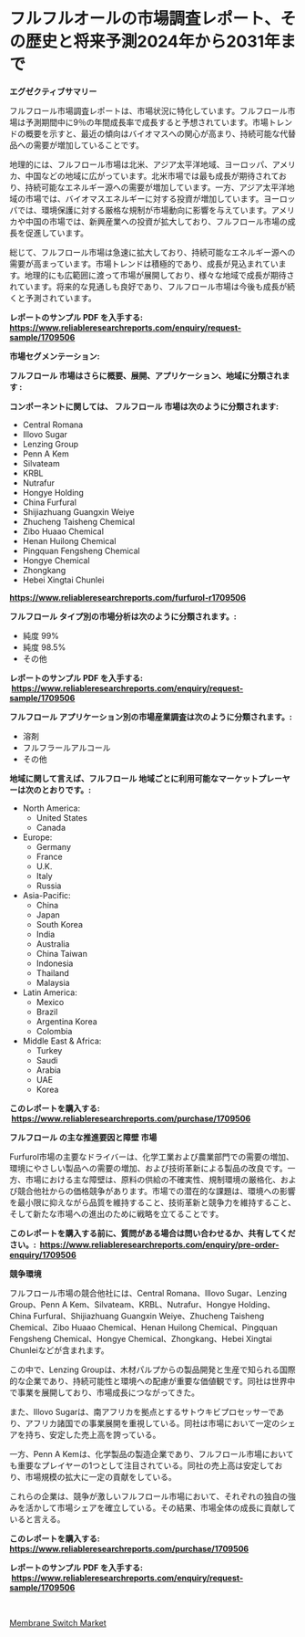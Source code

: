 <p><h1>フルフルオールの市場調査レポート、その歴史と将来予測2024年から2031年まで</h1></p><p><strong>エグゼクティブサマリー</strong></p>
<p><p>フルフロール市場調査レポートは、市場状況に特化しています。フルフロール市場は予測期間中に9％の年間成長率で成長すると予想されています。市場トレンドの概要を示すと、最近の傾向はバイオマスへの関心が高まり、持続可能な代替品への需要が増加していることです。</p><p>地理的には、フルフロール市場は北米、アジア太平洋地域、ヨーロッパ、アメリカ、中国などの地域に広がっています。北米市場では最も成長が期待されており、持続可能なエネルギー源への需要が増加しています。一方、アジア太平洋地域の市場では、バイオマスエネルギーに対する投資が増加しています。ヨーロッパでは、環境保護に対する厳格な規制が市場動向に影響を与えています。アメリカや中国の市場では、新興産業への投資が拡大しており、フルフロール市場の成長を促進しています。</p><p>総じて、フルフロール市場は急速に拡大しており、持続可能なエネルギー源への需要が高まっています。市場トレンドは積極的であり、成長が見込まれています。地理的にも広範囲に渡って市場が展開しており、様々な地域で成長が期待されています。将来的な見通しも良好であり、フルフロール市場は今後も成長が続くと予測されています。</p></p>
<p><strong>レポートのサンプル PDF を入手する: <a href="https://www.reliableresearchreports.com/enquiry/request-sample/1709506">https://www.reliableresearchreports.com/enquiry/request-sample/1709506</a></strong></p>
<p><strong>市場セグメンテーション:</strong></p>
<p><strong> フルフロール 市場はさらに概要、展開、アプリケーション、地域に分類されます :</strong></p>
<p><strong>コンポーネントに関しては、 フルフロール 市場は次のように分類されます: &nbsp;</strong></p>
<p><ul><li>Central Romana</li><li>Illovo Sugar</li><li>Lenzing Group</li><li>Penn A Kem</li><li>Silvateam</li><li>KRBL</li><li>Nutrafur</li><li>Hongye Holding</li><li>China Furfural</li><li>Shijiazhuang Guangxin Weiye</li><li>Zhucheng Taisheng Chemical</li><li>Zibo Huaao Chemical</li><li>Henan Huilong Chemical</li><li>Pingquan Fengsheng Chemical</li><li>Hongye Chemical</li><li>Zhongkang</li><li>Hebei Xingtai Chunlei</li></ul></p>
<p><strong><a href="https://www.reliableresearchreports.com/furfurol-r1709506">https://www.reliableresearchreports.com/furfurol-r1709506</a></strong></p>
<p><strong> フルフロール タイプ別の市場分析は次のように分類されます。:</strong></p>
<p><ul><li>純度 99%</li><li>純度 98.5%</li><li>その他</li></ul></p>
<p><strong>レポートのサンプル PDF を入手する: &nbsp;<a href="https://www.reliableresearchreports.com/enquiry/request-sample/1709506">https://www.reliableresearchreports.com/enquiry/request-sample/1709506</a></strong></p>
<p><strong> フルフロール アプリケーション別の市場産業調査は次のように分類されます。:</strong></p>
<p><ul><li>溶剤</li><li>フルフラールアルコール</li><li>その他</li></ul></p>
<p><strong>地域に関して言えば、フルフロール 地域ごとに利用可能なマーケットプレーヤーは次のとおりです。:</strong></p>
<p><ul>
    <li>
        North America:
        <ul>
            <li>United States</li>
            <li>Canada</li>
        </ul>
    </li>
    <li>
        Europe:
        <ul>
            <li>Germany</li>
            <li>France</li>
            <li>U.K.</li>
            <li>Italy</li>
            <li>Russia</li>
        </ul>
    </li>
    <li>
        Asia-Pacific:
        <ul>
            <li>China</li>
            <li>Japan</li>
            <li>South Korea</li>
            <li>India</li>
            <li>Australia</li>
            <li>China Taiwan</li>
            <li>Indonesia</li>
            <li>Thailand</li>
            <li>Malaysia</li>
        </ul>
    </li>
    <li>
        Latin America:
        <ul>
            <li>Mexico</li>
            <li>Brazil</li>
            <li>Argentina Korea</li>
            <li>Colombia</li>
        </ul>
    </li>
    <li>
        Middle East & Africa:
        <ul>
            <li>Turkey</li>
            <li>Saudi</li>
            <li>Arabia</li>
            <li>UAE</li>
            <li>Korea</li>
        </ul>
    </li>
    </ul></p>
<p><strong>このレポートを購入する: &nbsp;<a href="https://www.reliableresearchreports.com/purchase/1709506">https://www.reliableresearchreports.com/purchase/1709506</a></strong></p>
<p><strong>フルフロール の主な推進要因と障壁 市場</strong></p>
<p><p>Furfurol市場の主要なドライバーは、化学工業および農業部門での需要の増加、環境にやさしい製品への需要の増加、および技術革新による製品の改良です。一方、市場における主な障壁は、原料の供給の不確実性、規制環境の厳格化、および競合他社からの価格競争があります。市場での潜在的な課題は、環境への影響を最小限に抑えながら品質を維持すること、技術革新と競争力を維持すること、そして新たな市場への進出のために戦略を立てることです。</p></p>
<p><strong>このレポートを購入する前に、質問がある場合は問い合わせるか、共有してください。:&nbsp; <a href="https://www.reliableresearchreports.com/enquiry/pre-order-enquiry/1709506">https://www.reliableresearchreports.com/enquiry/pre-order-enquiry/1709506</a></strong></p>
<p><strong>競争環境</strong></p>
<p><p>フルフロール市場の競合他社には、Central Romana、Illovo Sugar、Lenzing Group、Penn A Kem、Silvateam、KRBL、Nutrafur、Hongye Holding、China Furfural、Shijiazhuang Guangxin Weiye、Zhucheng Taisheng Chemical、Zibo Huaao Chemical、Henan Huilong Chemical、Pingquan Fengsheng Chemical、Hongye Chemical、Zhongkang、Hebei Xingtai Chunleiなどが含まれます。</p><p>この中で、Lenzing Groupは、木材パルプからの製品開発と生産で知られる国際的な企業であり、持続可能性と環境への配慮が重要な価値観です。同社は世界中で事業を展開しており、市場成長につながってきた。</p><p>また、Illovo Sugarは、南アフリカを拠点とするサトウキビプロセッサーであり、アフリカ諸国での事業展開を重視している。同社は市場において一定のシェアを持ち、安定した売上高を誇っている。</p><p>一方、Penn A Kemは、化学製品の製造企業であり、フルフロール市場においても重要なプレイヤーの1つとして注目されている。同社の売上高は安定しており、市場規模の拡大に一定の貢献をしている。</p><p>これらの企業は、競争が激しいフルフロール市場において、それぞれの独自の強みを活かして市場シェアを確立している。その結果、市場全体の成長に貢献していると言える。</p></p>
<p><strong>このレポートを購入する: &nbsp; <a href="https://www.reliableresearchreports.com/purchase/1709506">https://www.reliableresearchreports.com/purchase/1709506</a></strong></p>
<p><strong>レポートのサンプル PDF を入手する: &nbsp;<a href="https://www.reliableresearchreports.com/enquiry/request-sample/1709506">https://www.reliableresearchreports.com/enquiry/request-sample/1709506</a></strong><strong></strong></p>
<p>&nbsp;</p>
<p><p><a href="https://faithful-glue-af3.notion.site/Membrane-Switch-Market-Share-Evolution-and-Market-Growth-Trends-2024-2031-f8b4cad6151a49b09097fe3babaa77b1">Membrane Switch Market</a></p></p>